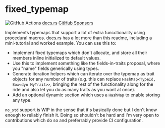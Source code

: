 # fixed_typemap

![GitHub Actions](https://github.com/ahicks92/fixed_typemap/actions/workflows/ci.yaml/badge.svg)
[docs.rs](https://docs.rs/fixed_typemap) [GitHub Sponsors](https://github.com/sponsors/ahicks92)

Implements typemaps that support a lot of extra funcctionality using procedural macros.  docs.rs has a lot more than
this readme, including a mini-tutorial and worked example.  You can use this to:

- Implement fixed typemaps which don't allocate, and store all their members inline initialized to default values.
- Use this to implement something like the fields-in-traits proposal, where you "name" fields generically using types.
- Generate iteration helpers which can iterate over the typemap as trait objects for any number of traits (e.g. this can
  replace `HashMap<TypeId, Box<dyn MyTrait>>`, bringing the rest of the functionality along for the ride and also let
  you do as many traits as you want at once).
- Add an optional dynamic section which uses a `HashMap` to enable storing any type.

`no_std` support is WIP in the sense that it's basically done but I don't know enough to reliably finish it.  Doing so
shouldn't be hard and I'm very open to contributions which do so and preferrably provide CI configuration.
